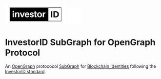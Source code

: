 ![The Graph](./investorid_logo-small.png) ![The Graph](./graph_logo.svg)

# InvestorID SubGraph for OpenGraph Protocol

An [OpenGraph](https://thegraph.com/) protococol [SubGraph](https://thegraph.com/docs/define-a-subgraph) for [Blockchain Identities](https://github.com/ethereum/EIPs/issues/735) following the [InvestorID standard](https://investorid.org/).

